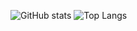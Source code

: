![GitHub stats](https://github-readme-stats-pink-six-36.vercel.app/api?username=JLarsonMWI&show_icons=true&count_private=true&include_all_commits=false&theme=dracula&bg_color=22272e&hide_border=true)
![Top Langs](https://github-readme-stats-pink-six-36.vercel.app/api/top-langs/?username=JLarsonMWI&layout=donut&count_private=true&include_all_commits=true&theme=dracula&bg_color=22272e&hide_border=true)
<br/>
